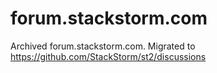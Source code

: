 # forum.stackstorm.com

Archived forum.stackstorm.com. Migrated to https://github.com/StackStorm/st2/discussions
